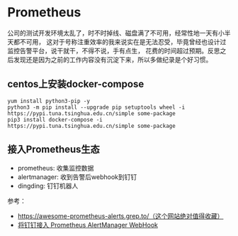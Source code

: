 # Prometheus
公司的测试开发环境太乱了，时不时掉线、磁盘满了不可用，经常性地一天有小半天都不可用，
这对于号称注重效率的我来说实在是无法忍受，毕竟曾经也设计过监控告警平台，说干就干，不得不说，手有点生，
花费的时间超过预期。反思之后发现还是因为之前的工作内容没有沉淀下来，所以多做纪录是个好习惯。

## centos上安装docker-compose
```
yum install python3-pip -y 
python3 -m pip install --upgrade pip setuptools wheel -i https://pypi.tuna.tsinghua.edu.cn/simple some-package
pip3 install docker-compose -i https://pypi.tuna.tsinghua.edu.cn/simple some-package
```
## 接入Prometheus生态
- prometheus: 收集监控数据
- alertmanager: 收到告警后webhook到钉钉
- dingding: 钉钉机器人

参考：
- https://awesome-prometheus-alerts.grep.to/（这个网站绝对值得收藏）
- [将钉钉接入 Prometheus AlertManager WebHook
](https://theo.im/blog/2017/10/16/release-prometheus-alertmanager-webhook-for-dingtalk/)